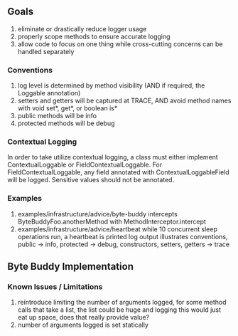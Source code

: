 ## Goals
1. eliminate or drastically reduce logger usage
2. properly scope methods to ensure accurate logging
3. allow code to focus on one thing while cross-cutting concerns can be handled separately

### Conventions
1. log level is determined by method visibility (AND if required, the Loggable annotation)
2. setters and getters will be captured at TRACE, AND avoid method names with void set*, get*, or boolean is*
3. public methods will be info
4. protected methods will be debug

### Contextual Logging
In order to take utilize contextual logging, a class must either implement ContextualLoggable or FieldContextualLoggable.
For FieldContextualLoggable, any field annotated with ContextualLoggableField will be logged.
Sensitive values should not be annotated.

### Examples
1. examples/infrastructure/advice/byte-buddy
	intercepts ByteBuddyFoo.anotherMethod with MethodInterceptor.intercept
2. examples/infrastructure/advice/heartbeat
	while 10 concurrent sleep operations run, a heartbeat is printed
	log output illustrates conventions, public -> info, protected -> debug, constructors, setters, getters -> trace

## Byte Buddy Implementation
### Known Issues / Limitations
1. reintroduce limiting the number of arguments logged, for some method calls that take a list, the list could be huge and logging this would just eat up space, does that really provide value?
2. number of arguments logged is set statically
